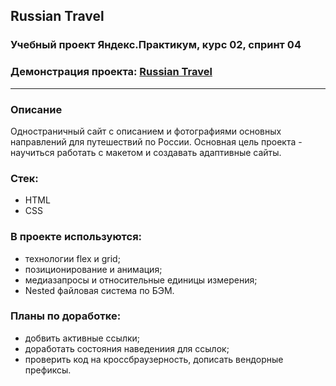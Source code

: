 ## Russian Travel

### Учебный проект Яндекс.Практикум, курс 02, спринт 04
<!-- ### Training project from Yandex.Praktikum, cource 02, sprint 04 -->

<!-- ### Project demo: [Russian Travel](https://olboris.github.io/russian-travel/index.html)-->
### Демонстрация проекта: [Russian Travel](https://olboris.github.io/russian-travel/index.html)
---
<!-- ### Overview -->
### Описание

<!-- The main project's goal is training to work with Figma design layout and make adaptive websites.-->
Одностраничный сайт с описанием и фотографиями основных направлений для путешествий по России. 
Основная цель проекта - научиться работать с макетом и создавать адаптивные сайты.

<!--### Stack:-->
### Стек:

* HTML
* CSS

<!--### Tools and technologies:

* Figma design layout;
* flex and grid;
* position and animation;
* media queries;
* relative measure;
* BEM file system-->
### В проекте используются:

* технологии flex и grid;
* позиционирование и анимация;
* медиазапросы и относительные единицы измерения;
* Nested файловая система по БЭМ.

<!--### What will be done:

* add active links;
* make links hover style;
* сheck the code for cross-browser compatibility, add vendor prefixes-->
### Планы по доработке:

* добвить активные ссылки;
* доработать состояния наведениия для ссылок;
* проверить код на кроссбраузерность, дописать вендорные префиксы.
